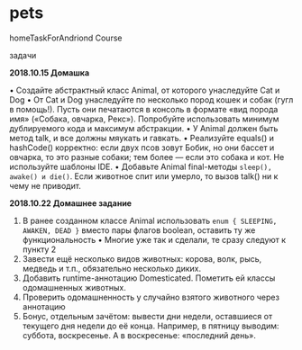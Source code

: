 # pets
homeTaskForAndriond Course

задачи

**2018.10.15
Домашка**

• Создайте абстрактный класс Animal, от которого унаследуйте Cat и Dog
• От Cat и Dog унаследуйте по несколько пород кошек и собак (гугл в
помощь!). Пусть они печатаются в консоль в формате «вид порода имя»
(«Собака, овчарка, Рекс»). Попробуйте использовать минимум
дублируемого кода и максимум абстракции.
• У Animal должен быть метод talk, и все должны мяукать и гавкать.
• Реализуйте equals() и hashCode() корректно: если двух псов зовут
Бобик, но они бассет и овчарка, то это разные собаки; тем
более — если это собака и кот. Не используйте шаблоны IDE.
• Добавьте Animal final-методы `sleep(), awake() и die()`. Если животное спит
или умерло, то вызов talk() ни к чему не приводит.

**2018.10.22
Домашнее задание**
1. В ранее созданном классе Animal использовать `enum { SLEEPING, AWAKEN,
DEAD }` вместо пары флагов boolean, оставить ту же функциональность
• Многие уже так и сделали, те сразу следуют к пункту 2
2. Завести ещё несколько видов животных: корова, волк, рысь, медведь и т.п.,
обязательно несколько диких.
3. Добавить runtime-аннотацию Domesticated. Пометить ей классы
одомашненных животных.
4. Проверить одомашненность у случайно взятого животного через аннотацию
5. Бонус, отдельным зачётом: вывести дни недели, оставшиеся от текущего
дня недели до её конца. Например, в пятницу выводим: суббота,
воскресенье. А в воскресенье: «последний день».